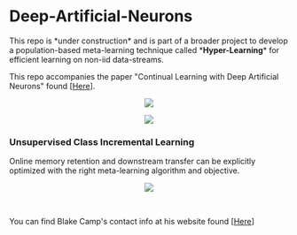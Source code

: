 # Deep-Artificial-Neurons

<p>This repo is *under construction* and is part of a broader project to develop a population-based meta-learning technique called *<b>Hyper-Learning</b>* for efficient learning on non-iid data-streams.</p>  

<p>This repo accompanies the paper "Continual Learning with Deep Artificial Neurons" found [<a href="https://openreview.net/forum?id=B94Nrz1Tbq">Here</a>].</p>
<p align="center">
  <img src="https://github.com/blake-camp/Deep-Artificial-Neurons/blob/main/hyper_learning_gif.gif"/>
</p>

<p align="center">
  <img src="https://github.com/blake-camp/Deep-Artificial-Neurons/blob/main/DANs_abstract_clean.png"/>
</p>

<h3>Unsupervised Class Incremental Learning</h3>
<p>Online memory retention and downstream transfer can be explicitly optimized with the right meta-learning algorithm and objective.</p>
<p align="center">
  <img src="https://github.com/blake-camp/Deep-Artificial-Neurons/blob/main/UCIL.gif"/>
</p>
</br>
<p>You can find Blake Camp's contact info at his website found [<a href='https://blake-camp.github.io/'>Here</a>]</p>

